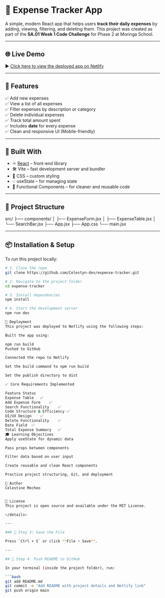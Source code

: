 # 💸 Expense Tracker App

A simple, modern React app that helps users **track their daily expenses** by adding, viewing, filtering, and deleting them. This project was created as part of the **SA.01 Week 1 Code Challenge** for Phase 2 at Moringa School.

---

## 🌐 Live Demo

▶️ [Click here to view the deployed app on Netlify](https://67fc0f8be4f1329e8a6d7bf2--celestyn-dev.netlify.app/)

---

## 🧠 Features

✅ Add new expenses  
✅ View a list of all expenses  
✅ Filter expenses by description or category  
✅ Delete individual expenses  
✅ Track total amount spent  
✅ Includes **date** for every expense  
✅ Clean and responsive UI (Mobile-friendly)

---

## 🧩 Built With

- ⚛️ [React](https://reactjs.org/) – front-end library
- 🛠️ Vite – fast development server and bundler
- 💅 CSS – custom styling
- 💡 useState – for managing state
- 🧠 Functional Components – for cleaner and reusable code

---

## 📁 Project Structure
src/ ├── components/ │ ├── ExpenseForm.jsx │ ├── ExpenseTable.jsx │ └── SearchBar.jsx ├── App.jsx ├── App.css └── main.jsx

---

## 📦 Installation & Setup

To run this project locally:

```bash
# 1. Clone the repo
git clone https://github.com/Celestyn-dev/expense-tracker.git

# 2. Navigate to the project folder
cd expense-tracker

# 3. Install dependencies
npm install

# 4. Start the development server
npm run dev

🚀 Deployment
This project was deployed to Netlify using the following steps:

Built the app using:

npm run build
Pushed to GitHub

Connected the repo to Netlify

Set the build command to npm run build

Set the publish directory to dist

✅ Core Requirements Implemented

Feature	Status
Expense Table	✅
Add Expense Form	✅
Search Functionality	✅
Code Structure & Efficiency	✅
UI/UX Design	✅
Delete Functionality	✅
Date Field	✅
Total Expense Summary	✅
🎓 Learning Objectives
Apply useState for dynamic data

Pass props between components

Filter data based on user input

Create reusable and clean React components

Practice project structuring, Git, and deployment

👤 Author
Celestine Mecheo


📃 License
This project is open source and available under the MIT License.

</details>

---

### 💾 Step 3: Save the File

Press `Ctrl + S` or click **File > Save**.

---

## 🚀 Step 4: Push README to GitHub

In your terminal (inside the project folder), run:

```bash
git add README.md
git commit -m "Add README with project details and Netlify link"
git push origin main

